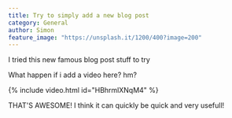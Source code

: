 ```yaml
---
title: Try to simply add a new blog post
category: General
author: Simon
feature_image: "https://unsplash.it/1200/400?image=200"
---
```


I tried this new famous blog post stuff to try

What happen if i add a video here? hm?

{% include video.html id="HBhrmlXNqM4" %}

<!-- more -->
THAT'S AWESOME! I think it can quickly be quick and very usefull!
#
